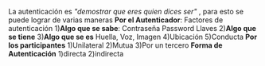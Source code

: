 La autenticación es *"demostrar que eres quien dices ser"* , para esto se puede lograr de varias maneras
**Por el Autenticador**:
	Factores de autenticación
		1)**Algo que se sabe**:
			Contraseña
			Password
			Llaves
		2)**Algo que se tiene**
		3)**Algo que se es**
			Huella, Voz, Imagen
		4)Ubicación
		5)Conducta
**Por los participantes**
	1)Unilateral
	2)Mutua
	3)Por un tercero
**Forma de Autenticación**
	1)directa
	2)indirecta


